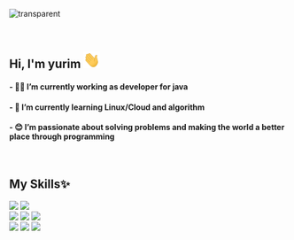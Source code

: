 ![transparent](https://capsule-render.vercel.app/api?type=transparent&fontColor=703ee5&text=안녕하세요:\)&height=150&fontSize=60&desc=김유림입니다.&descAlignY=75&descAlign=60)

<br>
<div><h2>Hi, I'm yurim <img src="https://raw.githubusercontent.com/ABSphreak/ABSphreak/master/gifs/Hi.gif" width="30" height="30"></h2></div> 
<h4>- 🧑‍💻 I’m currently working as developer for java</h4>
<h4>- 🌱 I’m currently learning Linux/Cloud and algorithm </h4>
<h4>- 😊 I’m passionate about solving problems and making the world a better place through programming</h4>

<!--
- 👯 I’m looking to collaborate on ...
- 🤔 I’m looking for help with ...
- 💬 Ask me about ...
- 📫 How to reach me: ...
-  Pronouns: ...
- ⚡ Fun fact: ...
-->

<br>
<div><h2>My Skills✨</h2> </div>

<div >
  <img src="https://img.shields.io/badge/java-007396?style=for-the-badge&logo=java&logoColor=white"> 
  <img src="https://img.shields.io/badge/spring-6DB33F?style=for-the-badge&logo=spring&logoColor=white">
</div>
<div>
  <img src="https://img.shields.io/badge/aws-232F3E?style=for-the-badge&logo=amazonaws&logoColor=white"> 
  <img src="https://img.shields.io/badge/PostgreSQL-4169E1?style=for-the-badge&logo=PostgreSQL&logoColor=white"> 
  <img src="https://img.shields.io/badge/Elasticsearch-005571?style=for-the-badge&logo=Elasticsearch&logoColor=white">
</div>
<div>
  <img src="https://img.shields.io/badge/javascript-F7DF1E?style=for-the-badge&logo=javascript&logoColor=white"> 
  <img src="https://img.shields.io/badge/html5-E34F26?style=for-the-badge&logo=html5&logoColor=white"> 
  <img src="https://img.shields.io/badge/css-1572B6?style=for-the-badge&logo=css3&logoColor=white">
</div>


<!--
![lightyear9405's github stats](https://github-readme-stats.vercel.app/api?username=lightyear9405&show_icons=true)
[![lightyear9405's github stats](https://github-readme-stats.vercel.app/api/top-langs/?username=lightyear9405&show_icons=true&hide_border=true&title_color=004386&icon_color=004386&layout=compact)](https://github.com/lightyear9405)



### Hi there 👋
**lightyear9405/lightyear9405** is a ✨ _special_ ✨ repository because its `README.md` (this file) appears on your GitHub profile.

Here are some ideas to get you started:


-->
